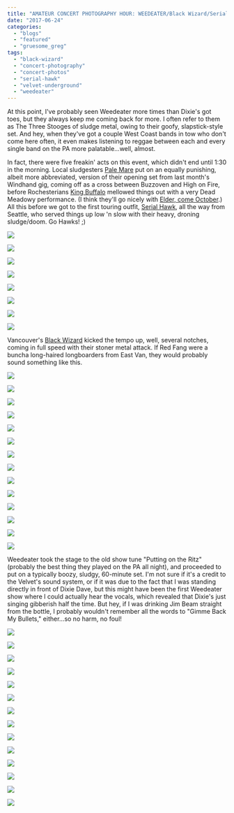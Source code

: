 ```yaml
---
title: "AMATEUR CONCERT PHOTOGRAPHY HOUR: WEEDEATER/Black Wizard/Serial Hawk @ Velvet Underground, June 22, 2017"
date: "2017-06-24"
categories: 
  - "blogs"
  - "featured"
  - "gruesome_greg"
tags: 
  - "black-wizard"
  - "concert-photography"
  - "concert-photos"
  - "serial-hawk"
  - "velvet-underground"
  - "weedeater"
---
```


At this point, I've probably seen Weedeater more times than Dixie's got toes, but they always keep me coming back for more. I often refer to them as The Three Stooges of sludge metal, owing to their goofy, slapstick-style set. And hey, when they've got a couple West Coast bands in tow who don't come here often, it even makes listening to reggae between each and every single band on the PA more palatable...well, almost.

In fact, there were five freakin' acts on this event, which didn't end until 1:30 in the morning. Local sludgesters [Pale Mare](https://palemareband.bandcamp.com/releases) put on an equally punishing, albeit more abbreviated, version of their opening set from last month's Windhand gig, coming off as a cross between Buzzoven and High on Fire, before Rochesterians [King Buffalo](http://kingbuffalo.com/) mellowed things out with a very Dead Meadowy performance. (I think they'll go nicely with [Elder, come October](http://justshows.com/toronto/2017/10/14/elder/26246/).) All this before we got to the first touring outfit, [Serial Hawk](https://serialhawk.bandcamp.com/), all the way from Seattle, who served things up low 'n slow with their heavy, droning sludge/doom. Go Hawks! ;)

[![](https://hellbound.ca/wp-content/uploads/2017/06/IMG_8013.jpg)](https://hellbound.ca/wp-content/uploads/2017/06/IMG_8013.jpg)

[![](https://hellbound.ca/wp-content/uploads/2017/06/IMG_8016.jpg)](https://hellbound.ca/wp-content/uploads/2017/06/IMG_8016.jpg)

[![](https://hellbound.ca/wp-content/uploads/2017/06/IMG_8021.jpg)](https://hellbound.ca/wp-content/uploads/2017/06/IMG_8021.jpg)

[![](https://hellbound.ca/wp-content/uploads/2017/06/IMG_8022.jpg)](https://hellbound.ca/wp-content/uploads/2017/06/IMG_8022.jpg)

[![](https://hellbound.ca/wp-content/uploads/2017/06/IMG_8023.jpg)](https://hellbound.ca/wp-content/uploads/2017/06/IMG_8023.jpg)

[![](https://hellbound.ca/wp-content/uploads/2017/06/IMG_8024-1024x768.jpg)](https://hellbound.ca/wp-content/uploads/2017/06/IMG_8024.jpg)

[![](https://hellbound.ca/wp-content/uploads/2017/06/IMG_8027.jpg)](https://hellbound.ca/wp-content/uploads/2017/06/IMG_8027.jpg)

[![](https://hellbound.ca/wp-content/uploads/2017/06/IMG_8029.jpg)](https://hellbound.ca/wp-content/uploads/2017/06/IMG_8029.jpg)

Vancouver's [Black Wizard](https://blackwizard.bandcamp.com/) kicked the tempo up, well, several notches, coming in full speed with their stoner metal attack. If Red Fang were a buncha long-haired longboarders from East Van, they would probably sound something like this.

[![](https://hellbound.ca/wp-content/uploads/2017/06/IMG_8031-1024x768.jpg)](https://hellbound.ca/wp-content/uploads/2017/06/IMG_8031.jpg)

[![](https://hellbound.ca/wp-content/uploads/2017/06/IMG_8032.jpg)](https://hellbound.ca/wp-content/uploads/2017/06/IMG_8032.jpg)

[![](https://hellbound.ca/wp-content/uploads/2017/06/IMG_8033.jpg)](https://hellbound.ca/wp-content/uploads/2017/06/IMG_8033.jpg)

[![](https://hellbound.ca/wp-content/uploads/2017/06/IMG_8036.jpg)](https://hellbound.ca/wp-content/uploads/2017/06/IMG_8036.jpg)

[![](https://hellbound.ca/wp-content/uploads/2017/06/IMG_8043.jpg)](https://hellbound.ca/wp-content/uploads/2017/06/IMG_8043.jpg)

[![](https://hellbound.ca/wp-content/uploads/2017/06/IMG_8044-1024x768.jpg)](https://hellbound.ca/wp-content/uploads/2017/06/IMG_8044.jpg)

[![](https://hellbound.ca/wp-content/uploads/2017/06/IMG_8046.jpg)](https://hellbound.ca/wp-content/uploads/2017/06/IMG_8046.jpg)

[![](https://hellbound.ca/wp-content/uploads/2017/06/IMG_8050.jpg)](https://hellbound.ca/wp-content/uploads/2017/06/IMG_8050.jpg)

[![](https://hellbound.ca/wp-content/uploads/2017/06/IMG_8059.jpg)](https://hellbound.ca/wp-content/uploads/2017/06/IMG_8059.jpg)

[![](https://hellbound.ca/wp-content/uploads/2017/06/IMG_8063-1024x768.jpg)](https://hellbound.ca/wp-content/uploads/2017/06/IMG_8063.jpg)

[![](https://hellbound.ca/wp-content/uploads/2017/06/IMG_8064-1024x768.jpg)](https://hellbound.ca/wp-content/uploads/2017/06/IMG_8064.jpg)

[![](https://hellbound.ca/wp-content/uploads/2017/06/IMG_8067.jpg)](https://hellbound.ca/wp-content/uploads/2017/06/IMG_8067.jpg)

[![](https://hellbound.ca/wp-content/uploads/2017/06/IMG_8070.jpg)](https://hellbound.ca/wp-content/uploads/2017/06/IMG_8070.jpg)

[![](https://hellbound.ca/wp-content/uploads/2017/06/IMG_8074-1024x768.jpg)](https://hellbound.ca/wp-content/uploads/2017/06/IMG_8074.jpg)

Weedeater took the stage to the old show tune "Putting on the Ritz" (probably the best thing they played on the PA all night), and proceeded to put on a typically boozy, sludgy, 60-minute set. I'm not sure if it's a credit to the Velvet's sound system, or if it was due to the fact that I was standing directly in front of Dixie Dave, but this might have been the first Weedeater show where I could actually hear the vocals, which revealed that Dixie's just singing gibberish half the time. But hey, if I was drinking Jim Beam straight from the bottle, I probably wouldn't remember all the words to "Gimme Back My Bullets," either...so no harm, no foul!

[![](https://hellbound.ca/wp-content/uploads/2017/06/IMG_8076.jpg)](https://hellbound.ca/wp-content/uploads/2017/06/IMG_8076.jpg)

[![](https://hellbound.ca/wp-content/uploads/2017/06/IMG_8078.jpg)](https://hellbound.ca/wp-content/uploads/2017/06/IMG_8078.jpg)

[![](https://hellbound.ca/wp-content/uploads/2017/06/IMG_8080-1024x768.jpg)](https://hellbound.ca/wp-content/uploads/2017/06/IMG_8080.jpg)

[![](https://hellbound.ca/wp-content/uploads/2017/06/IMG_8082.jpg)](https://hellbound.ca/wp-content/uploads/2017/06/IMG_8082.jpg)

[![](https://hellbound.ca/wp-content/uploads/2017/06/IMG_8083.jpg)](https://hellbound.ca/wp-content/uploads/2017/06/IMG_8083.jpg)

[![](https://hellbound.ca/wp-content/uploads/2017/06/IMG_8086-1024x768.jpg)](https://hellbound.ca/wp-content/uploads/2017/06/IMG_8086.jpg)

[![](https://hellbound.ca/wp-content/uploads/2017/06/IMG_8087-1024x768.jpg)](https://hellbound.ca/wp-content/uploads/2017/06/IMG_8087.jpg)

[![](https://hellbound.ca/wp-content/uploads/2017/06/IMG_8090.jpg)](https://hellbound.ca/wp-content/uploads/2017/06/IMG_8090.jpg)

[![](https://hellbound.ca/wp-content/uploads/2017/06/IMG_8091.jpg)](https://hellbound.ca/wp-content/uploads/2017/06/IMG_8091.jpg)

[![](https://hellbound.ca/wp-content/uploads/2017/06/IMG_8094-1024x768.jpg)](https://hellbound.ca/wp-content/uploads/2017/06/IMG_8094.jpg)

[![](https://hellbound.ca/wp-content/uploads/2017/06/IMG_8095-1024x768.jpg)](https://hellbound.ca/wp-content/uploads/2017/06/IMG_8095.jpg)

[![](https://hellbound.ca/wp-content/uploads/2017/06/IMG_8099.jpg)](https://hellbound.ca/wp-content/uploads/2017/06/IMG_8099.jpg)

[![](https://hellbound.ca/wp-content/uploads/2017/06/IMG_8102.jpg)](https://hellbound.ca/wp-content/uploads/2017/06/IMG_8102.jpg)

[![](https://hellbound.ca/wp-content/uploads/2017/06/IMG_8105.jpg)](https://hellbound.ca/wp-content/uploads/2017/06/IMG_8105.jpg)
